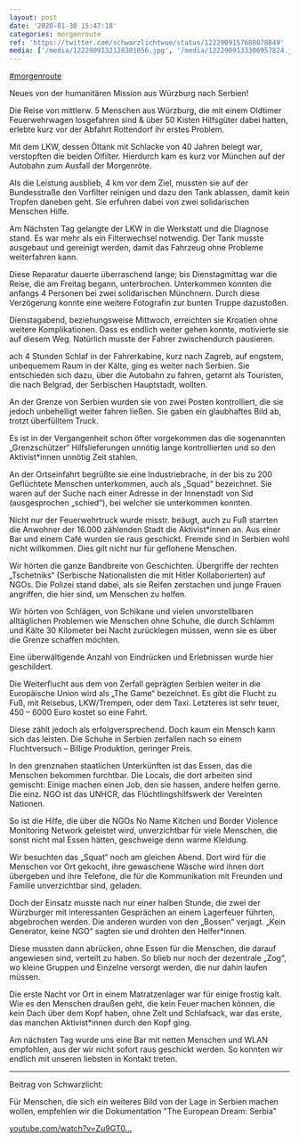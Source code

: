 ```yaml
---
layout: post
date: '2020-01-30 15:47:18'
categories: morgenroute
ref: 'https://twitter.com/schwarzlichtwue/status/1222909157680078849'
media: ['/media/1222909132128301056.jpg', '/media/1222909133306957824.jpg', '/media/1222909134582042626.jpg', '/media/1222909135982862338.jpg']
---
```

[#morgenroute](/t/morgenroute)



Neues von der humanitären Mission aus Würzburg nach Serbien! 

Die Reise von mittlerw. 5 Menschen aus Würzburg, die mit einem Oldtimer Feuerwehrwagen losgefahren sind &amp; über 50 Kisten Hilfsgüter dabei hatten, erlebte kurz vor der Abfahrt Rottendorf ihr erstes Problem.

Mit dem LKW, dessen Öltank mit Schlacke von 40 Jahren belegt war, verstopften die beiden Ölfilter. Hierdurch kam es kurz vor München auf der Autobahn zum Ausfall der Morgenröte.

Als die Leistung ausblieb, 4 km vor dem Ziel, mussten sie auf der Bundesstraße den Vorfilter reinigen und dazu den Tank ablassen, damit kein Tropfen daneben geht. Sie erfuhren dabei von zwei solidarischen Menschen Hilfe.

Am Nächsten Tag gelangte der LKW in die Werkstatt und die Diagnose stand. Es war mehr als ein Filterwechsel notwendig. Der Tank musste ausgebaut und gereinigt werden, damit das Fahrzeug ohne Probleme weiterfahren kann.

Diese Reparatur dauerte überraschend lange; bis Dienstagmittag war die Reise, die am Freitag begann, unterbrochen. Unterkommen konnten die anfangs 4 Personen bei zwei solidarischen Münchnern. Durch diese Verzögerung konnte eine weitere Fotografin zur bunten Truppe dazustoßen.

Dienstagabend, beziehungsweise Mittwoch, erreichten sie Kroatien ohne weitere Komplikationen. Dass es endlich weiter gehen konnte, motivierte sie auf diesem Weg. Natürlich musste der Fahrer zwischendurch pausieren.

ach 4 Stunden Schlaf in der Fahrerkabine, kurz nach Zagreb, auf engstem, unbequemem Raum in der Kälte, ging es weiter nach Serbien. Sie entschieden sich dazu, über die Autobahn zu fahren, getarnt als Touristen, die nach Belgrad, der Serbischen Hauptstadt, wollten.

An der Grenze von Serbien wurden sie von zwei Posten kontrolliert, die sie jedoch unbehelligt weiter fahren ließen. Sie gaben ein glaubhaftes Bild ab, trotzt überfülltem Truck.

Es ist in der Vergangenheit schon öfter vorgekommen das die sogenannten „Grenzschützer“ Hilfslieferungen unnötig lange kontrollierten und so den Aktivist\*innen unnötig Zeit stahlen.

An der Ortseinfahrt begrüßte sie eine Industriebrache, in der bis zu 200 Geflüchtete Menschen unterkommen, auch als „Squad“ bezeichnet. Sie waren auf der Suche nach einer Adresse in der Innenstadt von Sid (ausgesprochen „schied“), bei welcher sie unterkommen konnten.

Nicht nur der Feuerwehrtruck wurde misstr. beäugt, auch zu Fuß starrten die Anwohner der 16.000 zählenden Stadt die Aktivist\*innen an. Aus einer Bar und einem Café wurden sie raus geschickt. Fremde sind in Serbien wohl nicht willkommen. Dies gilt nicht nur für geflohene Menschen.

Wir hörten die ganze Bandbreite von Geschichten. Übergriffe der rechten „Tschetniks“ (Serbische Nationalisten die mit Hitler Kollaborierten) auf NGOs. Die Polizei stand dabei, als sie Reifen zerstachen und junge Frauen angriffen, die hier sind, um Menschen zu helfen.

Wir hörten von Schlägen, von Schikane und vielen unvorstellbaren alltäglichen Problemen wie Menschen ohne Schuhe, die durch Schlamm und Kälte 30 Kilometer bei Nacht zurücklegen müssen, wenn sie es über die Grenze schaffen möchten.

Eine überwältigende Anzahl von Eindrücken und Erlebnissen wurde hier geschildert.

Die Weiterflucht aus dem von Zerfall geprägten Serbien weiter in die Europäische Union wird als „The Game“ bezeichnet. Es gibt die Flucht zu Fuß, mit Reisebus, LKW/Trempen, oder dem Taxi. Letzteres ist sehr teuer, 450 – 6000 Euro kostet so eine Fahrt.

Diese zählt jedoch als erfolgversprechend. Doch kaum ein Mensch kann sich das leisten. Die Schuhe in Serbien zerfallen nach so einem Fluchtversuch – Billige Produktion, geringer Preis.

In den grenznahen staatlichen Unterkünften ist das Essen, das die Menschen bekommen furchtbar. Die Locals, die dort arbeiten sind gemischt: Einige machen einen Job, den sie hassen, andere helfen gerne. Die einz. NGO ist das UNHCR, das Flüchtlingshilfswerk der Vereinten Nationen.

So ist die Hilfe, die über die NGOs No Name Kitchen und Border Violence Monitoring Network geleistet wird, unverzichtbar für viele Menschen, die sonst nicht mal Essen hätten, geschweige denn warme Kleidung.

Wir besuchten das „Squat“ noch am gleichen Abend. Dort wird für die Menschen vor Ort gekocht, ihre gewaschene Wäsche wird ihnen dort übergeben und ihre Telefone, die für die Kommunikation mit Freunden und Familie unverzichtbar sind, geladen.

Doch der Einsatz musste nach nur einer halben Stunde, die zwei der Würzburger mit interessanten Gesprächen an einem Lagerfeuer führten, abgebrochen werden. Die anderen wurden von den „Bossen“ verjagt. „Kein Generator, keine NGO“ sagten sie und drohten den Helfer\*innen.

Diese mussten dann abrücken, ohne Essen für die Menschen, die darauf angewiesen sind, verteilt zu haben. So blieb nur noch der dezentrale „Zog“, wo kleine Gruppen und Einzelne versorgt werden, die nur dahin laufen müssen.

Die erste Nacht vor Ort in einem Matratzenlager war für einige frostig kalt. Wie es den Menschen draußen geht, die kein Feuer machen können, die kein Dach über dem Kopf haben, ohne Zelt und Schlafsack, war das erste, das manchen Aktivist\*innen durch den Kopf ging.

Am nächsten Tag wurde uns eine Bar mit netten Menschen und WLAN empfohlen, aus der wir nicht sofort raus geschickt werden. So konnten wir endlich mit unseren liebsten in Kontakt treten.

---

Beitrag von Schwarzlicht:



Für Menschen, die sich ein weiteres Bild von der Lage in Serbien machen wollen, empfehlen wir die Dokumentation "The European Dream: Serbia"



[youtube.com/watch?v=Zu9GT0…](https://www.youtube.com/watch?v=Zu9GT0HBhgU)